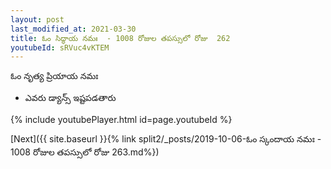 ```yaml
---
layout: post
last_modified_at: 2021-03-30
title: ఓం సిద్ధాయ నమః  - 1008 రోజుల తపస్సులో రోజు  262
youtubeId: sRVuc4vKTEM
---
```

 
 
 ఓం నృత్య ప్రియాయ నమః  
 
 -  ఎవరు డ్యాన్స్ ఇష్టపడతారు 
 
  
 
  
 
 
 
 
 
 


{% include youtubePlayer.html id=page.youtubeId %}
 
[Next]({{ site.baseurl }}{% link  split2/_posts/2019-10-06-ఓం స్కందాయ నమః  - 1008 రోజుల తపస్సులో రోజు  263.md%})
 

